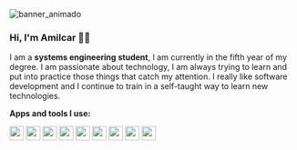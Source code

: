 
![banner_animado](https://user-images.githubusercontent.com/92611010/157760759-e05dfedd-9e76-4dda-85ca-b46d2086627a.png)
### Hi, I'm Amilcar 🧑‍💻
I am a **systems engineering student**, I am currently in the fifth year of my degree.
I am passionate about technology, I am always trying to learn and put into practice those things that catch my attention. I really like software development and I continue to train in a self-taught way to learn new technologies.

**Apps and tools I use:**

<img src = "https://user-images.githubusercontent.com/92611010/157795244-87eac071-60cf-40a3-82db-edf8dbbcada2.png" width = "25" height = "25" alt = "example"  />   <img src = "https://user-images.githubusercontent.com/92611010/157795257-b4574f05-8b91-479b-844e-7db84e63f02a.png" width = "25" height = "25" alt = "example"  />   <img src = "https://user-images.githubusercontent.com/92611010/157795266-eaeed326-298b-45cf-b6bc-ee15419f9d30.png" width = "25" height = "25" alt = "example"  />   <img src = "https://user-images.githubusercontent.com/92611010/157795271-0fb42c90-d4a6-488d-8878-7ada1abc3891.png" width = "25" height = "25" alt = "example"  />   <img src = "https://user-images.githubusercontent.com/92611010/157795275-d33972f4-fadf-4e92-8f3c-561d9b26b9e3.png" width = "25" height = "25" alt = "example"  />   <img src = "https://upload.wikimedia.org/wikipedia/commons/thumb/c/c3/Python-logo-notext.svg/2048px-Python-logo-notext.svg.png" width = "25" height = "25" alt = "example"  />  <img src = "https://user-images.githubusercontent.com/92611010/157796416-777e2f10-8de5-468e-9b39-e47dc0db08bd.png" width = "25" height = "25" alt = "example"  />   <img src = "https://user-images.githubusercontent.com/92611010/157796425-5b2d3487-3adc-472a-980f-a55fb7512658.png" width = "25" height = "25" alt = "example"  />   <img src = "https://user-images.githubusercontent.com/92611010/157796432-0c0e57c1-b645-477a-8cd3-97e10b297058.png" width = "25" height = "25" alt = "example"  />
